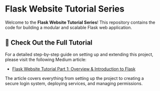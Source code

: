 # Flask Website Tutorial Series

Welcome to the **Flask Website Tutorial Series**! This repository contains the code for building a modular and scalable Flask web application.

## 📖 Check Out the Full Tutorial

For a detailed step-by-step guide on setting up and extending this project, please visit the following Medium article:

- [Flask Website Tutorial Part 1: Overview & Introduction to Flask](https://medium.com/@zackary_yen/flask-website-tutorial-part-1-overview-introduction-to-flask-6009decd5818)

The article covers everything from setting up the project to creating a secure login system, deploying services, and managing permissions.
